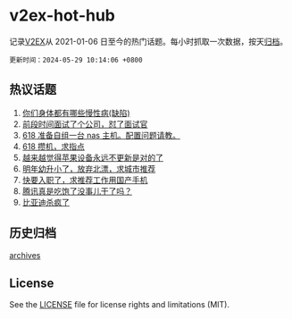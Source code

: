 # v2ex-hot-hub

 记录[V2EX](https://www.v2ex.com/)从 2021-01-06 日至今的热门话题。每小时抓取一次数据，按天[归档](archives)。

`更新时间：2024-05-29 10:14:06 +0800`

## 热议话题

1. [你们身体都有哪些慢性病(缺陷)](https://www.v2ex.com/t/1044703)
1. [前段时间面试了个公司，怼了面试官](https://www.v2ex.com/t/1044690)
1. [618 准备自组一台 nas 主机。配置问题请教。](https://www.v2ex.com/t/1044643)
1. [618 攒机，求指点](https://www.v2ex.com/t/1044655)
1. [越来越觉得苹果设备永远不更新是对的了](https://www.v2ex.com/t/1044589)
1. [明年幼升小了，放弃北漂，求城市推荐](https://www.v2ex.com/t/1044926)
1. [快要入职了，求推荐工作用国产手机](https://www.v2ex.com/t/1044641)
1. [腾讯真是吃饱了没事儿干了吗？](https://www.v2ex.com/t/1044629)
1. [比亚迪杀疯了](https://www.v2ex.com/t/1044893)

## 历史归档

[archives](archives)

## License

See the [LICENSE](LICENSE) file for license rights and limitations (MIT).
